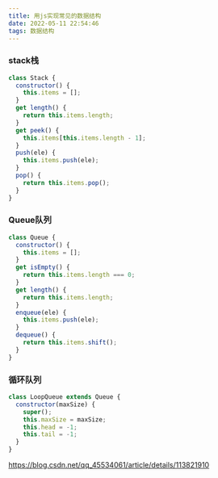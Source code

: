 ```yaml
---
title: 用js实现常见的数据结构
date: 2022-05-11 22:54:46
tags: 数据结构
---
```

### stack栈
```js
class Stack {
  constructor() {
    this.items = [];
  }
  get length() {
    return this.items.length;
  }
  get peek() {
    this.items[this.items.length - 1];
  }
  push(ele) {
    this.items.push(ele);
  }
  pop() {
    return this.items.pop();
  }
}
```

### Queue队列
```js
class Queue {
  constructor() {
    this.items = [];
  }
  get isEmpty() {
    return this.items.length === 0;
  }
  get length() {
    return this.items.length;
  }
  enqueue(ele) {
    this.items.push(ele);
  }
  dequeue() {
    return this.items.shift();
  }
}
```

### 循环队列
```js
class LoopQueue extends Queue {
  constructor(maxSize) {
    super();
    this.maxSize = maxSize;
    this.head = -1;
    this.tail = -1;
  }
}
```

https://blog.csdn.net/qq_45534061/article/details/113821910